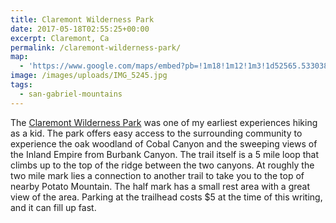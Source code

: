 ```yaml
---
title: Claremont Wilderness Park
date: 2017-05-18T02:55:25+00:00
excerpt: Claremont, Ca
permalink: /claremont-wilderness-park/
map:
  - 'https://www.google.com/maps/embed?pb=!1m18!1m12!1m3!1d52565.533038405825!2d-117.74155576905989!3d34.143010331255034!2m3!1f0!2f0!3f0!3m2!1i1024!2i768!4f13.1!3m3!1m2!1s0x80c3306c2179ff63%3A0xbce3f5eaf562dec8!2sClaremont+Hills+Wilderness+Park!5e1!3m2!1sen!2sus!4v1495076037489'
image: /images/uploads/IMG_5245.jpg
tags:
  - san-gabriel-mountains
---
```

The <a href="http://www.ci.claremont.ca.us/government/departments-divisions/human-services/parks/claremont-hills-wilderness-park-chwp/history-of-claremont-hills-wilderness-park">Claremont Wilderness Park</a> was one of my earliest experiences hiking as a kid. The park offers easy access to the surrounding community to experience the oak woodland of Cobal Canyon and the sweeping views of the Inland Empire from Burbank Canyon. The trail itself is a 5 mile loop that climbs up to the top of the ridge between the two canyons. At roughly the two mile mark lies a connection to another trail to take you to the top of nearby Potato Mountain. The half mark has a small rest area with a great view of the area. Parking at the trailhead costs $5 at the time of this writing, and it can fill up fast.





